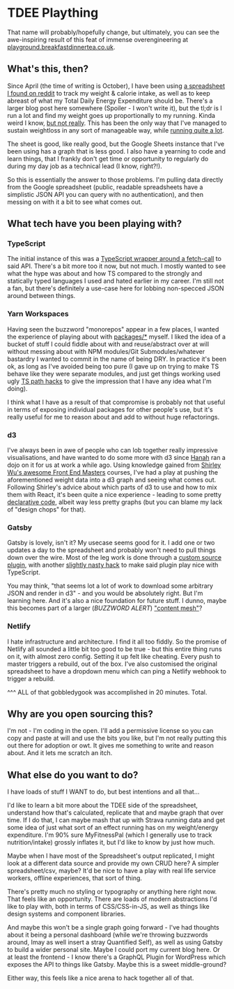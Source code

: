 # TDEE Plaything

That name will probably/hopefully change, but ultimately, you can see the awe-inspiring result of this feat of immense overengineering at [playground.breakfastdinnertea.co.uk](https://playground.breakfastdinnertea.co.uk/).

## What's this, then?

Since April (the time of writing is October), I have been using [a spreadsheet I found on reddit](https://www.reddit.com/r/Fitness/comments/4mhvpn/adaptive_tdee_tracking_spreadsheet_v3_rescue/) to track my weight & calorie intake, as well as to keep abreast of what my Total Daily Energy Expenditure should be. There's a larger blog post here somewhere (Spoiler - I won't write it), but the tl;dr is I run a lot and find my weight goes up proportionally to my running. Kinda weird I know, [but not really](https://www.runnersworld.com/nutrition-weight-loss/a20826267/why-do-runners-gain-weight/). This has been the only way that I've managed to sustain weightloss in any sort of manageable way, while [running quite a lot](https://www.strava.com/athletes/2764169).

The sheet is good, like really good, but the Google Sheets instance that I've been using has a graph that is less good. I also have a yearning to code and learn things, that I frankly don't get time or opportunity to regularly do during my day job as a technical lead (I know, right?!).

So this is essentially the answer to those problems. I'm pulling data directly from the Google spreadsheet (public, readable spreadsheets have a simplistic JSON API you can query with no authentication), and then messing on with it a bit to see what comes out.

## What tech have you been playing with?

### TypeScript

The initial instance of this was a [TypeScript wrapper around a fetch-call](packages/gsheet-log-fetcher/src/getAllCheckins.ts) to said API. There's a bit more too it now, but not much. I mostly wanted to see what the hype was about and how TS compared to the strongly and statically typed languages I used and hated earlier in my career. I'm still not a fan, but there's definitely a use-case here for lobbing non-specced JSON around between things.

### Yarn Workspaces

Having seen the buzzword "monorepos" appear in a few places, I wanted the experience of playing about with [packages/\*](packages) myself. I liked the idea of a bucket of stuff I could fiddle about with and reuse/abstract over at will without messing about with NPM modules/Git Submodules/whatever bastardry I wanted to commit in the name of being DRY. In practice it's been ok, as long as I've avoided being too pure (I gave up on trying to make TS behave like they were separate modules, and just get things working used ugly [TS path hacks](https://github.com/SimonS/tdee-plaything/blob/f6356d663b33e24a4a30167ae53523d9c2f4775d/packages/tdee-explorer/tsconfig.json#L7) to give the impression that I have any idea what I'm doing).

I think what I have as a result of that compromise is probably not that useful in terms of exposing individual packages for other people's use, but it's really useful for me to reason about and add to without huge refactorings.

### d3

I've always been in awe of people who can lob together really impressive visualisations, and have wanted to do some more with d3 since [Hanah](https://twitter.com/hanahanderson) ran a dojo on it for us at work a while ago. Using knowledge gained from [Shirley Wu's awesome Front End Masters](https://frontendmasters.com/teachers/shirley-wu/) courses, I've had a play at pushing the aforementioned weight data into a d3 graph and seeing what comes out. Following Shirley's advice about which parts of d3 to use and how to mix them with React, it's been quite a nice experience - leading to some pretty [declarative code](packages/tdee-explorer/src/components/tdee-graph.tsx), albeit way less pretty graphs (but you can blame my lack of "design chops" for that).

### Gatsby

Gatsby is lovely, isn't it? My usecase seems good for it. I add one or two updates a day to the spreadsheet and probably won't need to pull things down over the wire. Most of the leg work is done through a [custom source plugin](packages/tdee-explorer/plugins/gatsby-source-tdee-json-api), with another [slightly nasty hack](packages/tdee-explorer/plugins/gatsby-source-tdee-json-api/gatsby-node.js) to make said plugin play nice with TypeScript.

You may think, "that seems lot a lot of work to download some arbitrary JSON and render in d3" - and you would be absolutely right. But I'm learning here. And it's also a nice foundation for future stuff. I dunno, maybe this becomes part of a larger (_BUZZWORD ALERT_) ["content mesh"](https://www.gatsbyjs.org/blog/2018-10-04-journey-to-the-content-mesh/)?

### Netlify

I hate infrastructure and architecture. I find it all too fiddly. So the promise of Netlify all sounded a little bit too good to be true - but this entire thing runs on it, with almost zero config. Setting it up felt like cheating. Every push to master triggers a rebuild, out of the box. I've also customised the original spreadsheet to have a dropdown menu which can ping a Netlify webhook to trigger a rebuild.

^^^ ALL of that gobbledygook was accomplished in 20 minutes. Total.

## Why are you open sourcing this?

I'm not - I'm coding in the open. I'll add a permissive license so you can copy and paste at will and use the bits you like, but I'm not really putting this out there for adoption or owt. It gives me something to write and reason about. And it lets me scratch an itch.

## What else do you want to do?

I have loads of stuff I WANT to do, but best intentions and all that…

I'd like to learn a bit more about the TDEE side of the spreadsheet, understand how that's calculated, replicate that and maybe graph that over time. If I do that, I can maybe mash that up with Strava running data and get some idea of just what sort of an effect running has on my weight/energy expenditure. I'm 90% sure MyFitnessPal (which I generally use to track nutrition/intake) grossly inflates it, but I'd like to know by just how much.

Maybe when I have most of the Spreadsheet's output replicated, I might look at a different data source and provide my own CRUD here? A simpler spreadsheet/csv, maybe? It'd be nice to have a play with real life service workers, offline experiences, that sort of thing.

There's pretty much no styling or typography or anything here right now. That feels like an opportunity. There are loads of modern abstractions I'd like to play with, both in terms of CSS/CSS-in-JS, as well as things like design systems and component libraries.

And maybe this won't be a single graph going forward - I've had thoughts about it being a personal dashboard (while we're throwing buzzwords around, Imay as well insert a stray Quantified Self), as well as using Gatsby to build a wider personal site. Maybe I could port my current blog here. Or at least the frontend - I know there's a GraphQL Plugin for WordPress which exposes the API to things like Gatsby. Maybe this is a sweet middle-ground?

Either way, this feels like a nice arena to hack together all of that.
